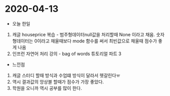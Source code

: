 # 2020-04-13
* 오늘 한일
1. 캐글 houseprice 복습 - 범주형데이터null값을 처리할때 None 이라고 채움. 숫자형데이터는 0이라고 채울때보다 mode 함수를 써서 최빈값으로 채울때 점수가 좋게 나옴
2. 인프런 자연어 처리 강의  - bag of words 튜토리얼 파트 3



* 느낀점
1. 캐글 스터디 할때 방식과 수업떄 방식이 달라서 헷갈린다ㅠ
2. 역시 결과값의 앙상블 할때가 점수가 가장 좋았다.
3. 학원을 오니까 역시 공부를 많이 한다.
